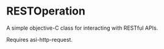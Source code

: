 RESTOperation
=============

A simple objective-C class for interacting with RESTful APIs.

Requires asi-http-request.
